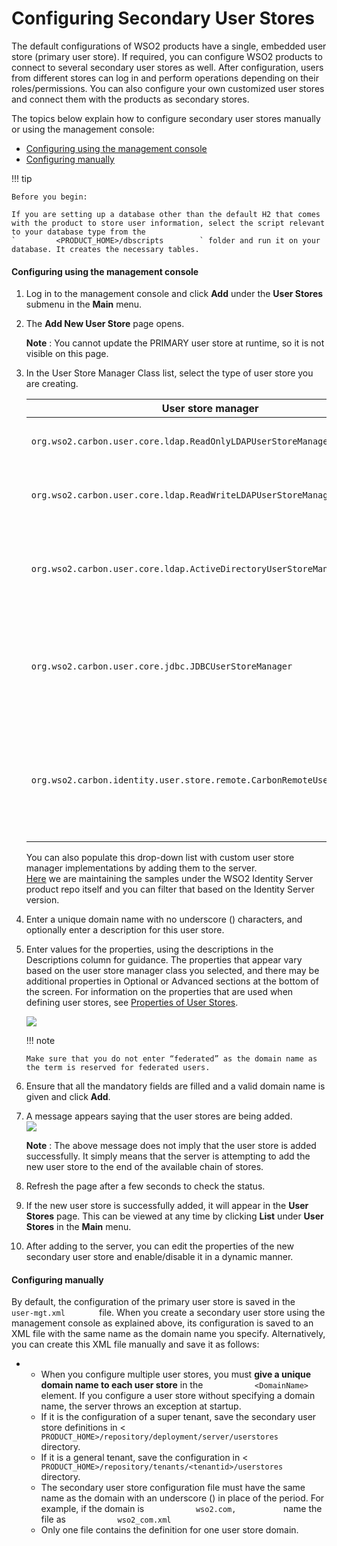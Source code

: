 # Configuring Secondary User Stores

The default configurations of WSO2 products have a single, embedded user
store (primary user store). If required, you can configure WSO2 products
to connect to several secondary user stores as well. After
configuration, users from different stores can log in and perform
operations depending on their roles/permissions. You can also configure
your own customized user stores and connect them with the products as
secondary stores.

The topics below explain how to configure secondary user stores manually
or using the management console:

-   [Configuring using the management
    console](#ConfiguringSecondaryUserStores-Configuringusingthemanagementconsole)
-   [Configuring
    manually](#ConfiguringSecondaryUserStores-Configuringmanually)

!!! tip
    
    Before you begin:
    
    If you are setting up a database other than the default H2 that comes
    with the product to store user information, select the script relevant
    to your database type from the
    `         <PRODUCT_HOME>/dbscripts        ` folder and run it on your
    database. It creates the necessary tables.
    

#### Configuring using the management console

1.  Log in to the management console and click **Add** under the **User
    Stores** submenu in the **Main** menu.
2.  The **Add New User Store** page opens.

    **Note** : You cannot update the PRIMARY user store at runtime, so
    it is not visible on this page.

3.  In the User Store Manager Class list, select the type of user store
    you are creating.

    <table>
    <thead>
    <tr class="header">
    <th>User store manager</th>
    <th>Description</th>
    </tr>
    </thead>
    <tbody>
    <tr class="odd">
    <td><pre><code>org.wso2.carbon.user.core.ldap.ReadOnlyLDAPUserStoreManager</code></pre></td>
    <td><p>Use <code>                ReadOnlyLDAPUserStoreManager               </code> to do read-only operations for LDAP user stores.</p></td>
    </tr>
    <tr class="even">
    <td><code>               org.wso2.carbon.user.core.ldap.ReadWriteLDAPUserStoreManager              </code></td>
    <td><p>Use <code>                ReadWriteLDAPUserStoreManager               </code> for LDAP user stores to do both read and write operations.</p></td>
    </tr>
    <tr class="odd">
    <td><pre><code>org.wso2.carbon.user.core.ldap.ActiveDirectoryUserStoreManager</code></pre></td>
    <td><p>Use <code>                ActiveDirectoryUserStoreManager               </code> to configure an Active Directory Domain Service (AD DS) or Active Directory Lightweight Directory Service (AD LDS). This can be used <strong>only</strong> for read/write operations. If you need to use AD as read-only, you must use <code>                org.wso2.carbon.user.core.ldap.ReadOnlyLDAPUserStoreManager               </code> .</p></td>
    </tr>
    <tr class="even">
    <td><pre><code>org.wso2.carbon.user.core.jdbc.JDBCUserStoreManager</code></pre></td>
    <td><p>Use <code>                JDBCUserStoreManager               </code> for JDBC user stores. The JDBC user store can be configured for read-only mode or read/write mode using the following property: <code>                &lt;Property name="ReadOnly"&gt;false/true&lt;/Property&gt;               </code> .</p></td>
    </tr>
    <tr class="odd">
    <td><code>               org.wso2.carbon.identity.user.store.remote.CarbonRemoteUserStoreManger              </code></td>
    <td><div class="content-wrapper">
    <p>Use <code>                 CarbonRemoteUserStoreManager                </code> to configure another WSO2 product based on WSO2 Carbon as the user store manager.</p>
    !!! note
        <p><strong>Note</strong> : Any secondary user stores that are configured to the WSO2 product are not supported. However, the primary user store of the WSO2 product you point to works as expected.</p>
    </div></td>
    </tr>
    </tbody>
    </table>

    You can also populate this drop-down list with custom user store
    manager implementations by adding them to the server.  
    [Here](https://github.com/wso2/product-is/tree/v5.1.0/modules/samples/user-mgt/sample-custome-user-store-manager)
    we are maintaining the samples under the WSO2 Identity Server
    product repo itself and you can filter that based on the Identity
    Server version.

4.  Enter a unique domain name with no underscore (\) characters, and
    optionally enter a description for this user store.

5.  Enter values for the properties, using the descriptions in the
    Descriptions column for guidance. The properties that appear vary
    based on the user store manager class you selected, and there may be
    additional properties in Optional or Advanced sections at the bottom
    of the screen. For information on the properties that are used when
    defining user stores, see [Properties of User
    Stores](Working_with_Properties_of_User_Stores).

    ![](../../assets/img/53125491/72424354.png) 

    !!! note
    
        Make sure that you do not enter “federated” as the domain name as
        the term is reserved for federated users.
    

6.  Ensure that all the mandatory fields are filled and a valid domain
    name is given and click **Add**.

7.  A message appears saying that the user stores are being added.  
    ![](../../assets/img/31130739/31359112.png)

    **Note** : The above message does not imply that the user store is
    added successfully. It simply means that the server is attempting to
    add the new user store to the end of the available chain of stores.

8.  Refresh the page after a few seconds to check the status.

9.  If the new user store is successfully added, it will appear in the
    **User Stores** page. This can be viewed at any time by clicking
    **List** under **User Stores** in the **Main** menu.

10. After adding to the server, you can edit the properties of the new
    secondary user store and enable/disable it in a dynamic manner.

#### Configuring manually

By default, the configuration of the primary user store is saved in the
`         user-mgt.xml        ` file. When you create a secondary user
store using the management console as explained above, its configuration
is saved to an XML file with the same name as the domain name you
specify. Alternatively, you can create this XML file manually and save
it as follows:

-   -   When you configure multiple user stores, you must **give a
        unique domain name to each user store** in the
        `            <DomainName>           ` element. If you configure
        a user store without specifying a domain name, the server throws
        an exception at startup.
    -   If it is the configuration of a super tenant, save the secondary
        user store definitions in \<
        `            PRODUCT_HOME>/repository/deployment/server/userstores           `
        directory.
    -   If it is a general tenant, save the configuration in \<
        `            PRODUCT_HOME>/repository/tenants/<tenantid>/userstores           `
        directory.
    -   The secondary user store configuration file must have the same
        name as the domain with an underscore (\) in place of the
        period. For example, if the domain is
        `            wso2.com,           ` name the file as
        `            wso2_com.xml           `
    -   Only one file contains the definition for one user store domain.
